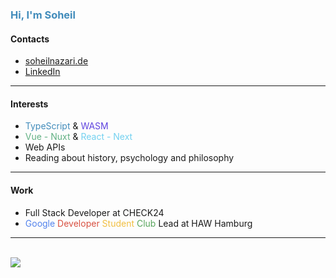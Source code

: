 <h3 style="color:rgb(66, 140, 187)">Hi, I'm Soheil</h3>

#### Contacts

- [soheilnazari.de](https://soheilnazari.de)
- [LinkedIn](https://www.linkedin.com/in/soheiln/)

---

#### Interests

- <span style="color:rgb(66, 140, 187)">TypeScript</span> & <span style="color:rgb(95, 67, 223)">WASM</span>
- <span style="color:rgb(97, 176, 131)">Vue - Nuxt</span> & <span style="color:rgb(115, 209, 240)">React - Next</span>
- Web APIs
- Reading about history, psychology and philosophy

---

#### Work

- Full Stack Developer at CHECK24
- <span style="color:rgb(83, 131, 236)">Google</span>
  <span style="color:rgb(216, 80, 64)">Developer</span>
  <span style="color:rgb(241, 191, 66)">Student</span>
  <span style="color:rgb(88, 165, 93)">Club</span>
  Lead at HAW Hamburg

---

<br />

<img src="https://github-readme-stats.vercel.app/api/top-langs/?username=s0h311&hide=roff,mdx&title_color=ffffff&text_color=c9cacc&icon_color=2bbc8a&bg_color=1d1f21&langs_count=3" />

